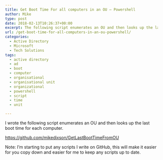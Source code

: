 ```yaml
---
title: Get Boot Time For all computers in an OU – Powershell
author: Mike
type: post
date: 2018-02-13T10:26:37+00:00
excerpt: The following script enumerates an OU and then looks up the last boot time for each computer.
url: /get-boot-time-for-all-computers-in-an-ou-powershell/
categories:
  - Active Directory
  - Microsoft
  - Tech Solutions
tags:
  - active directory
  - ad
  - boot
  - computer
  - organisational
  - organisational unit
  - organizational
  - powershell
  - script
  - time
  - unit

---
```

I wrote the following script enumerates an OU and then looks up the last boot time for each computer.

<https://github.com/mikedixson/GetLastBootTimeFromOU>

Note: I&#8217;m starting to put any scripts I write on GitHub, this will make it easier for you copy down and easier for me to keep any scripts up to date.